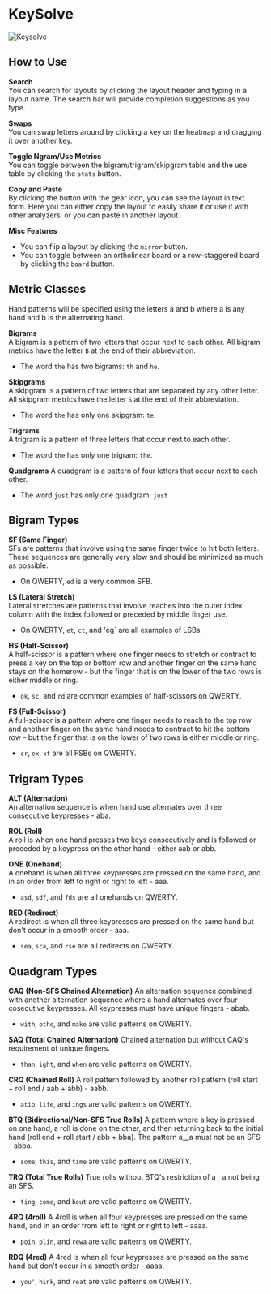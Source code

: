 # KeySolve

![Keysolve](keysolve.png)

## How to Use

**Search**  
You can search for layouts by clicking the layout header and typing in a layout name. The search bar will provide completion suggestions as you type.

**Swaps**  
You can swap letters around by clicking a key on the heatmap and dragging it over another key.

**Toggle Ngram/Use Metrics**  
You can toggle between the bigram/trigram/skipgram table and the use table by clicking the `stats` button.

**Copy and Paste**  
By clicking the button with the gear icon, you can see the layout in text form. Here you can either copy the layout to easily share it or use it with other analyzers, or you can paste in another layout.

**Misc Features**  
- You can flip a layout by clicking the `mirror` button.
- You can toggle between an ortholinear board or a row-staggered board by clicking the `board` button.

## Metric Classes

Hand patterns will be specified using the letters a and b where a is any hand and b is the alternating hand.

**Bigrams**  
A bigram is a pattern of two letters that occur next to each other. All bigram metrics have the letter `B` at the end of their abbreviation. 
- The word `the` has two bigrams: `th` and `he`.

**Skipgrams**  
A skipgram is a pattern of two letters that are separated by any other letter. All skipgram metrics have the letter `S` at the end of their abbreviation.
- The word `the` has only one skipgram: `te`.

**Trigrams**  
A trigram is a pattern of three letters that occur next to each other. 
- The word `the` has only one trigram: `the`.

**Quadgrams**
A quadgram is a pattern of four letters that occur next to each other. 
- The word `just` has only one quadgram: `just`

## Bigram Types

**SF (Same Finger)**  
SFs are patterns that involve using the same finger twice to hit both letters. These sequences are generally very slow and should be minimized as much as possible.
- On QWERTY, `ed` is a very common SFB.

**LS (Lateral Stretch)**  
Lateral stretches are patterns that involve reaches into the outer index column with the index followed or preceded by middle finger use.
- On QWERTY, `et`, `ct`, and 'eg` are all examples of LSBs.

**HS (Half-Scissor)**  
A half-scissor is a pattern where one finger needs to stretch or contract to press a key on the top or bottom row and another finger on the same hand stays on the homerow - but the finger that is on the lower of the two rows is either middle or ring.
- `ok`, `sc`, and `rd` are common examples of half-scissors on QWERTY.

**FS (Full-Scissor)**  
A full-scissor is a pattern where one finger needs to reach to the top row and another finger on the same hand needs to contract to hit the bottom row - but the finger that is on the lower of two rows is either middle or ring.
- `cr`, `ex`, `xt` are all FSBs on QWERTY.

## Trigram Types

**ALT (Alternation)**  
An alternation sequence is when hand use alternates over three consecutive keypresses - aba.

**ROL (Roll)**  
A roll is when one hand presses two keys consecutively and is followed or preceded by a keypress on the other hand - either aab or abb.

**ONE (Onehand)**  
A onehand is when all three keypresses are pressed on the same hand, and in an order from left to right or right to left - aaa.
- `asd`, `sdf`, and `fds` are all onehands on QWERTY.

**RED (Redirect)**  
A redirect is when all three keypresses are pressed on the same hand but don't occur in a smooth order - aaa.
- `sea`, `sca`, and `rse` are all redirects on QWERTY.

## Quadgram Types

**CAQ (Non-SFS Chained Alternation)**
An alternation sequence combined with another alternation sequence where a hand alternates over four cosecutive keypresses. All keypresses must have unique fingers - abab.
- `with`, `othe`, and `make` are valid patterns on QWERTY.

**SAQ (Total Chained Alternation)**
Chained alternation but without CAQ's requirement of unique fingers.
- `than`, `ight`, and `when` are valid patterns on QWERTY.

**CRQ (Chained Roll)**
A roll pattern followed by another roll pattern (roll start + roll end / aab + abb) - aabb.
- `atio`, `life`, and `ings` are valid patterns on QWERTY.

**BTQ (Bidirectional/Non-SFS True Rolls)**
A pattern where a key is pressed on one hand, a roll is done on the other, and then returning back to the initial hand (roll end + roll start / abb + bba). The pattern a__a must not be an SFS - abba.
- `some`, `this`, and `time` are valid patterns on QWERTY.

**TRQ (Total True Rolls)**
True rolls without BTQ's restriction of a__a not being an SFS.
- `ting`, `come`, and `bout` are valid patterns on QWERTY.

**4RQ (4roll)**
A 4roll is when all four keypresses are pressed on the same hand, and in an order from left to right or right to left - aaaa.
- `poin`, `plin`, and `rewa` are valid patterns on QWERTY.

**RDQ (4red)**
A 4red is when all four keypresses are pressed on the same hand but don't occur in a smooth order - aaaa.
- `you'`, `hink`, and `reat` are valid patterns on QWERTY.